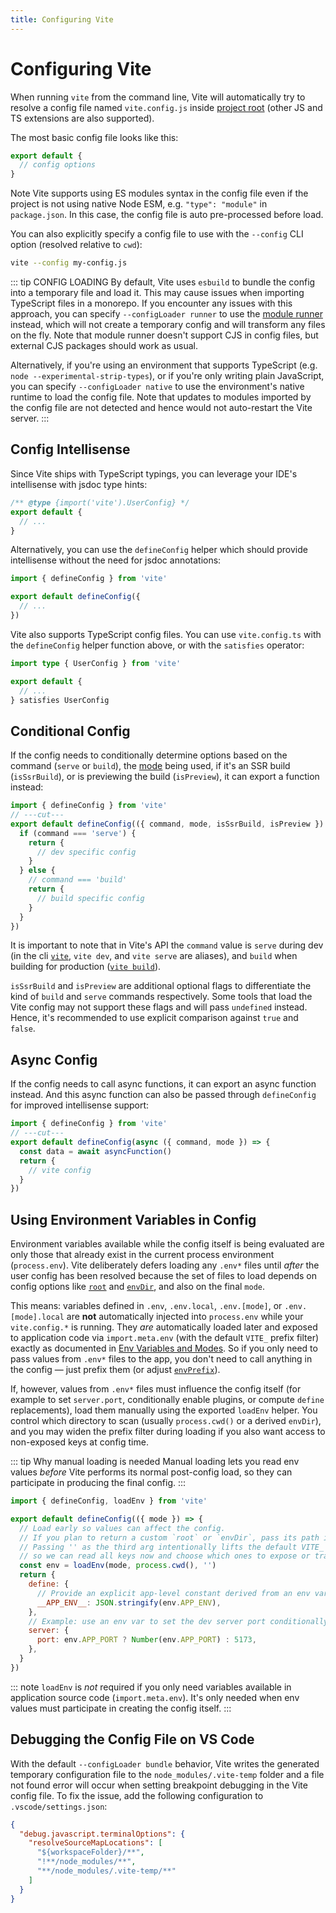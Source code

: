 ```yaml
---
title: Configuring Vite
---
```


# Configuring Vite

When running `vite` from the command line, Vite will automatically try to resolve a config file named `vite.config.js` inside [project root](/guide/#index-html-and-project-root) (other JS and TS extensions are also supported).

The most basic config file looks like this:

```js [vite.config.js]
export default {
  // config options
}
```

Note Vite supports using ES modules syntax in the config file even if the project is not using native Node ESM, e.g. `"type": "module"` in `package.json`. In this case, the config file is auto pre-processed before load.

You can also explicitly specify a config file to use with the `--config` CLI option (resolved relative to `cwd`):

```bash
vite --config my-config.js
```

::: tip CONFIG LOADING
By default, Vite uses `esbuild` to bundle the config into a temporary file and load it. This may cause issues when importing TypeScript files in a monorepo. If you encounter any issues with this approach, you can specify `--configLoader runner` to use the [module runner](/guide/api-environment-runtimes.html#modulerunner) instead, which will not create a temporary config and will transform any files on the fly. Note that module runner doesn't support CJS in config files, but external CJS packages should work as usual.

Alternatively, if you're using an environment that supports TypeScript (e.g. `node --experimental-strip-types`), or if you're only writing plain JavaScript, you can specify `--configLoader native` to use the environment's native runtime to load the config file. Note that updates to modules imported by the config file are not detected and hence would not auto-restart the Vite server.
:::

## Config Intellisense

Since Vite ships with TypeScript typings, you can leverage your IDE's intellisense with jsdoc type hints:

```js
/** @type {import('vite').UserConfig} */
export default {
  // ...
}
```

Alternatively, you can use the `defineConfig` helper which should provide intellisense without the need for jsdoc annotations:

```js
import { defineConfig } from 'vite'

export default defineConfig({
  // ...
})
```

Vite also supports TypeScript config files. You can use `vite.config.ts` with the `defineConfig` helper function above, or with the `satisfies` operator:

```ts
import type { UserConfig } from 'vite'

export default {
  // ...
} satisfies UserConfig
```

## Conditional Config

If the config needs to conditionally determine options based on the command (`serve` or `build`), the [mode](/guide/env-and-mode#modes) being used, if it's an SSR build (`isSsrBuild`), or is previewing the build (`isPreview`), it can export a function instead:

```js twoslash
import { defineConfig } from 'vite'
// ---cut---
export default defineConfig(({ command, mode, isSsrBuild, isPreview }) => {
  if (command === 'serve') {
    return {
      // dev specific config
    }
  } else {
    // command === 'build'
    return {
      // build specific config
    }
  }
})
```

It is important to note that in Vite's API the `command` value is `serve` during dev (in the cli [`vite`](/guide/cli#vite), `vite dev`, and `vite serve` are aliases), and `build` when building for production ([`vite build`](/guide/cli#vite-build)).

`isSsrBuild` and `isPreview` are additional optional flags to differentiate the kind of `build` and `serve` commands respectively. Some tools that load the Vite config may not support these flags and will pass `undefined` instead. Hence, it's recommended to use explicit comparison against `true` and `false`.

## Async Config

If the config needs to call async functions, it can export an async function instead. And this async function can also be passed through `defineConfig` for improved intellisense support:

```js twoslash
import { defineConfig } from 'vite'
// ---cut---
export default defineConfig(async ({ command, mode }) => {
  const data = await asyncFunction()
  return {
    // vite config
  }
})
```

## Using Environment Variables in Config

Environment variables available while the config itself is being evaluated are only those that already exist in the current process environment (`process.env`). Vite deliberately defers loading any `.env*` files until _after_ the user config has been resolved because the set of files to load depends on config options like [`root`](/guide/#index-html-and-project-root) and [`envDir`](/config/shared-options.md#envdir), and also on the final `mode`.

This means: variables defined in `.env`, `.env.local`, `.env.[mode]`, or `.env.[mode].local` are **not** automatically injected into `process.env` while your `vite.config.*` is running. They _are_ automatically loaded later and exposed to application code via `import.meta.env` (with the default `VITE_` prefix filter) exactly as documented in [Env Variables and Modes](/guide/env-and-mode.html). So if you only need to pass values from `.env*` files to the app, you don't need to call anything in the config — just prefix them (or adjust [`envPrefix`](/config/shared-options.html#envprefix)).

If, however, values from `.env*` files must influence the config itself (for example to set `server.port`, conditionally enable plugins, or compute `define` replacements), load them manually using the exported `loadEnv` helper. You control which directory to scan (usually `process.cwd()` or a derived `envDir`), and you may widen the prefix filter during loading if you also want access to non-exposed keys at config time.

::: tip Why manual loading is needed
Manual loading lets you read env values _before_ Vite performs its normal post-config load, so they can participate in producing the final config.
:::

```js twoslash
import { defineConfig, loadEnv } from 'vite'

export default defineConfig(({ mode }) => {
  // Load early so values can affect the config.
  // If you plan to return a custom `root` or `envDir`, pass its path instead of `process.cwd()`.
  // Passing '' as the third arg intentionally lifts the default VITE_ exposure filter
  // so we can read all keys now and choose which ones to expose or transform.
  const env = loadEnv(mode, process.cwd(), '')
  return {
    define: {
      // Provide an explicit app-level constant derived from an env var.
      __APP_ENV__: JSON.stringify(env.APP_ENV),
    },
    // Example: use an env var to set the dev server port conditionally.
    server: {
      port: env.APP_PORT ? Number(env.APP_PORT) : 5173,
    },
  }
})
```

::: note
`loadEnv` is _not_ required if you only need variables available in application source code (`import.meta.env`). It's only needed when env values must participate in creating the config itself.
:::

## Debugging the Config File on VS Code

With the default `--configLoader bundle` behavior, Vite writes the generated temporary configuration file to the `node_modules/.vite-temp` folder and a file not found error will occur when setting breakpoint debugging in the Vite config file. To fix the issue, add the following configuration to `.vscode/settings.json`:

```json
{
  "debug.javascript.terminalOptions": {
    "resolveSourceMapLocations": [
      "${workspaceFolder}/**",
      "!**/node_modules/**",
      "**/node_modules/.vite-temp/**"
    ]
  }
}
```
